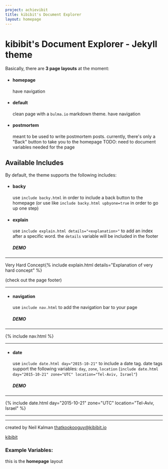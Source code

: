 ```yaml
---
project: achievibit
title: kibibit's Document Explorer
layout: homepage
---
```


# kibibit's Document Explorer - Jekyll theme

Basically, there are **3 page layouts** at the moment:

- #### homepage
  have navigation

- #### default
  clean page with a `bulma.io` markdown theme. have navigation

- #### postmortem
  meant to be used to write postmortem posts.
    currently, there's only a "Back" button to take you to the homepage
  TODO: need to document variables needed for the page

## Available Includes

By default, the theme supports the following includes:

- #### backy
  use `include backy.html` in order to include a back button to the homepage (or use like `include backy.html upbyone=true` in order to go up one step)

- #### explain
  use `include explain.html details="<explanation>"` to add an index after a specific word. the `details` variable will be included in the footer
  
  
  ##### DEMO
----

Very Hard Concept{% include explain.html details="Explanation of very hard concept" %}

(check out the page footer)

----

- #### navigation
  use `include nav.html` to add the navigation bar to your page
  
  
  ##### DEMO
----

{% include nav.html %}

----

- #### date
  use `include date.html day="2015-10-21"` to include a date tag.
  date tags support the following variables: `day`, `zone`, `location` (`include date.html day="2015-10-21" zone="UTC" location="Tel-Aviv, Israel"`)
  
  ##### DEMO
----

{% include date.html day="2015-10-21" zone="UTC" location="Tel-Aviv, Israel" %}

----

----

created by Neil Kalman thatkookooguy@kibibit.io

<span class="kb-logo"><a href="http://kibibit.io">kibibit</a></span>


### Example Variables:

this is the **homepage** layout
